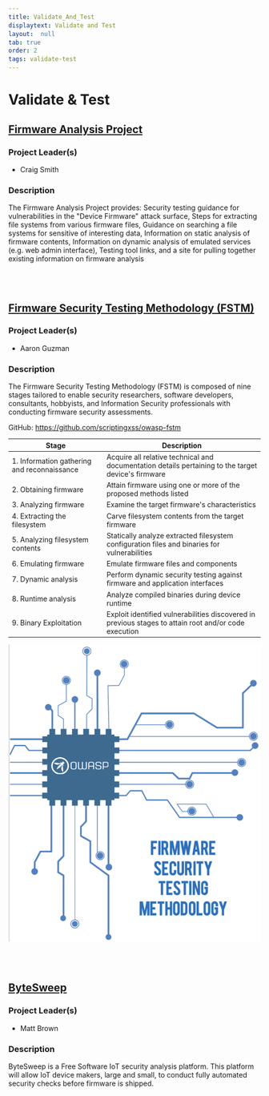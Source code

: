 ```yaml
---
title: Validate_And_Test
displaytext: Validate and Test
layout:  null
tab: true
order: 2
tags: validate-test
---
```


# Validate & Test
## [Firmware Analysis Project](https://wiki.owasp.org/index.php/OWASP_Internet_of_Things_Project#tab=Firmware_Analysis)

### Project Leader(s)
- Craig Smith

### Description
The Firmware Analysis Project provides: Security testing guidance for vulnerabilities in the "Device Firmware" attack surface, Steps for extracting file systems from various firmware files, Guidance on searching a file systems for sensitive of interesting data, Information on static analysis of firmware contents, Information on dynamic analysis of emulated services (e.g. web admin interface), Testing tool links, and a site for pulling together existing information on firmware analysis

<br><br>
## [Firmware Security Testing Methodology (FSTM)](https://wiki.owasp.org/index.php/OWASP_Internet_of_Things_Project#tab=Firmware_Security_Testing_Methodology)

### Project Leader(s)
- Aaron Guzman

### Description
The Firmware Security Testing Methodology (FSTM) is composed of nine stages tailored to enable security researchers, software developers, consultants, hobbyists, and Information Security professionals with conducting firmware security assessments.

GitHub: https://github.com/scriptingxss/owasp-fstm

| **Stage** | **Description** |
|---|---|
| 1. Information gathering and reconnaissance | Acquire all relative technical and documentation details pertaining to the target device's firmware |
| 2. Obtaining firmware | Attain firmware using one or more of the proposed methods listed |
| 3. Analyzing firmware | Examine the target firmware's characteristics |
| 4. Extracting the filesystem | Carve filesystem contents from the target firmware |
| 5. Analyzing filesystem contents | Statically analyze extracted filesystem configuration files and binaries for vulnerabilities |
| 6. Emulating firmware | Emulate firmware files and components |
| 7. Dynamic analysis | Perform dynamic security testing against firmware and application interfaces |
| 8. Runtime analysis | Analyze compiled binaries during device runtime |
| 9. Binary Exploitation | Exploit identified vulnerabilities discovered in previous stages to attain root and/or code execution |

![FSTM](assets/images/cover_ofstm.png)

<br><br>
## [ByteSweep](https://wiki.owasp.org/index.php/OWASP_Internet_of_Things_Project#tab=ByteSweep)

### Project Leader(s)
- Matt Brown

### Description
ByteSweep is a Free Software IoT security analysis platform. This platform will allow IoT device makers, large and small, to conduct fully automated security checks before firmware is shipped.
